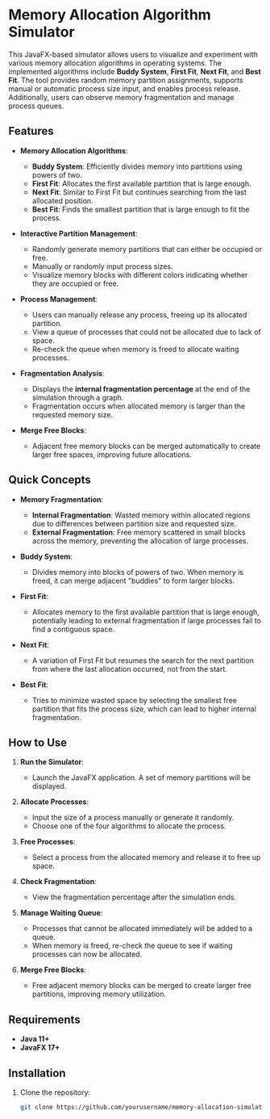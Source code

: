 # Memory Allocation Algorithm Simulator

This JavaFX-based simulator allows users to visualize and experiment with various memory allocation algorithms in operating systems. The implemented algorithms include **Buddy System**, **First Fit**, **Next Fit**, and **Best Fit**. The tool provides random memory partition assignments, supports manual or automatic process size input, and enables process release. Additionally, users can observe memory fragmentation and manage process queues.

## Features

- **Memory Allocation Algorithms**:
  - **Buddy System**: Efficiently divides memory into partitions using powers of two.
  - **First Fit**: Allocates the first available partition that is large enough.
  - **Next Fit**: Similar to First Fit but continues searching from the last allocated position.
  - **Best Fit**: Finds the smallest partition that is large enough to fit the process.
  
- **Interactive Partition Management**:
  - Randomly generate memory partitions that can either be occupied or free.
  - Manually or randomly input process sizes.
  - Visualize memory blocks with different colors indicating whether they are occupied or free.
  
- **Process Management**:
  - Users can manually release any process, freeing up its allocated partition.
  - View a queue of processes that could not be allocated due to lack of space.
  - Re-check the queue when memory is freed to allocate waiting processes.

- **Fragmentation Analysis**:
  - Displays the **internal fragmentation percentage** at the end of the simulation through a graph.
  - Fragmentation occurs when allocated memory is larger than the requested memory size.

- **Merge Free Blocks**:
  - Adjacent free memory blocks can be merged automatically to create larger free spaces, improving future allocations.

## Quick Concepts

- **Memory Fragmentation**:
  - **Internal Fragmentation**: Wasted memory within allocated regions due to differences between partition size and requested size.
  - **External Fragmentation**: Free memory scattered in small blocks across the memory, preventing the allocation of large processes.

- **Buddy System**:
  - Divides memory into blocks of powers of two. When memory is freed, it can merge adjacent "buddies" to form larger blocks.

- **First Fit**:
  - Allocates memory to the first available partition that is large enough, potentially leading to external fragmentation if large processes fail to find a contiguous space.

- **Next Fit**:
  - A variation of First Fit but resumes the search for the next partition from where the last allocation occurred, not from the start.

- **Best Fit**:
  - Tries to minimize wasted space by selecting the smallest free partition that fits the process size, which can lead to higher internal fragmentation.

## How to Use

1. **Run the Simulator**:
   - Launch the JavaFX application. A set of memory partitions will be displayed.
   
2. **Allocate Processes**:
   - Input the size of a process manually or generate it randomly.
   - Choose one of the four algorithms to allocate the process.
   
3. **Free Processes**:
   - Select a process from the allocated memory and release it to free up space.
   
4. **Check Fragmentation**:
   - View the fragmentation percentage after the simulation ends.
   
5. **Manage Waiting Queue**:
   - Processes that cannot be allocated immediately will be added to a queue.
   - When memory is freed, re-check the queue to see if waiting processes can now be allocated.

6. **Merge Free Blocks**:
   - Free adjacent memory blocks can be merged to create larger free partitions, improving memory utilization.

## Requirements

- **Java 11+**
- **JavaFX 17+**

## Installation

1. Clone the repository:
   ```bash
   git clone https://github.com/yourusername/memory-allocation-simulator.git

